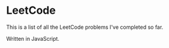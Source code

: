 # LeetCode

This is a list of all the LeetCode problems I've completed so far.

Written in JavaScript.
